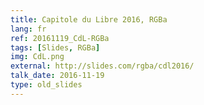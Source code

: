```yaml
---
title: Capitole du Libre 2016, RGBa
lang: fr
ref: 20161119_CdL-RGBa
tags: [Slides, RGBa]
img: CdL.png
external: http://slides.com/rgba/cdl2016/
talk_date: 2016-11-19
type: old_slides
---
```

